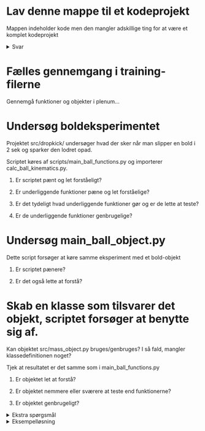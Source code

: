 # Lav denne mappe til et kodeprojekt

Mappen indeholder kode men den mangler adskillige ting for at være et komplet kodeprojekt

<details>
  <summary>Svar</summary>

  #### Tilføj:
  * README.md
  * requirements.txt
  * mk_env.sh
  * .venv/
  * .vscode/launch.json
  
</details>


# Fælles gennemgang i training-filerne
Gennemgå funktioner og objekter i plenum...


# Undersøg boldeksperimentet
Projektet src/dropkick/ undersøger hvad der sker når man slipper en bold i 2 sek
og sparker den lodret opad.

Scriptet køres af scripts/main_ball_functions.py og importerer calc_ball_kinematics.py.

1. Er scriptet pænt og let forståeligt?

2. Er underliggende funktioner pæne og let forståelige?

3. Er det tydeligt hvad underliggende funktioner gør og er de lette at teste?

4. Er de underliggende funktioner genbrugelige?


# Undersøg main_ball_object.py
Dette script forsøger at køre samme eksperiment med et bold-objekt

1. Er scriptet pænere?

2. Er det også lette at forstå?


# Skab en klasse som tilsvarer det objekt, scriptet forsøger at benytte sig af.
Kan objektet src/mass_object.py bruges/genbruges?
I så fald, mangler klassedefinitionen noget?

Tjek at resultatet er det samme som i main_ball_functions.py

1. Er objektet let at forstå?

2. Er objektet nemmere eller sværere at teste end funktionerne?

3. Er objektet genbrugeligt?

<details>
  <summary>Ekstra spørgsmål</summary>
  4. Er bagvedliggende objekt genbrugeligt?
</details>


<details>
  <summary>Eksempelløsning</summary>

  ### Tilføj til MassObject:


        def _update_momentum(self, duration_s):
            self.momentum = self.momentum + self.force * duration_s

        def _update_speed(self, duration_s):
            self.speed = self.speed + self.acceleration * duration_s
 

  ### BallObject:


    import mass_object

    class Ball(mass_object.MassObject):

        def __init__(self, mass_kg, speed_ms = 0, acceleration_ms2 = 0):
            super().__init__(mass_kg, speed_ms, acceleration_ms2)

        def drop(self, drop_duration_s):
            ''' Method that simulates a ball being held and dropped. '''

            print("Dropping ball...")
            self.apply_gravity()
            self.update_state(drop_duration_s)

        def kick(self, force_N):
            ''' Method that simulates a ball being kicked. '''

            print("Kicking ball...")
            self.apply_force(force_N = force_N)
            self.update_state(duration_s = 0.08)
            self.apply_force(force_N = -force_N)


</details>


